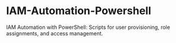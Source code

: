 # IAM-Automation-Powershell
IAM Automation with PowerShell: Scripts for user provisioning, role assignments, and access management.
